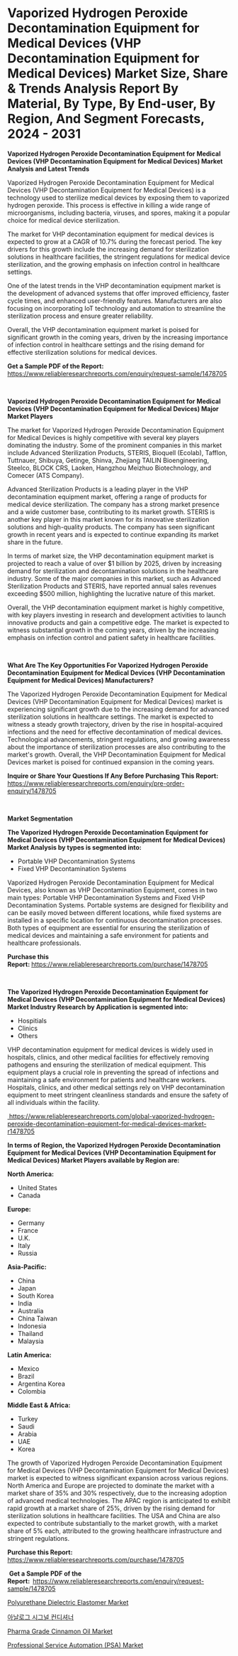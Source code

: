 <p><h1>Vaporized Hydrogen Peroxide Decontamination Equipment for Medical Devices (VHP Decontamination Equipment for Medical Devices) Market Size, Share & Trends Analysis Report By Material, By Type, By End-user, By Region, And Segment Forecasts, 2024 - 2031</h1></p><p><strong>Vaporized Hydrogen Peroxide Decontamination Equipment for Medical Devices (VHP Decontamination Equipment for Medical Devices) Market Analysis and Latest Trends</strong></p>
<p><p>Vaporized Hydrogen Peroxide Decontamination Equipment for Medical Devices (VHP Decontamination Equipment for Medical Devices) is a technology used to sterilize medical devices by exposing them to vaporized hydrogen peroxide. This process is effective in killing a wide range of microorganisms, including bacteria, viruses, and spores, making it a popular choice for medical device sterilization.</p><p>The market for VHP decontamination equipment for medical devices is expected to grow at a CAGR of 10.7% during the forecast period. The key drivers for this growth include the increasing demand for sterilization solutions in healthcare facilities, the stringent regulations for medical device sterilization, and the growing emphasis on infection control in healthcare settings.</p><p>One of the latest trends in the VHP decontamination equipment market is the development of advanced systems that offer improved efficiency, faster cycle times, and enhanced user-friendly features. Manufacturers are also focusing on incorporating IoT technology and automation to streamline the sterilization process and ensure greater reliability.</p><p>Overall, the VHP decontamination equipment market is poised for significant growth in the coming years, driven by the increasing importance of infection control in healthcare settings and the rising demand for effective sterilization solutions for medical devices.</p></p>
<p><strong>Get a Sample PDF of the Report:&nbsp;</strong> <a href="https://www.reliableresearchreports.com/enquiry/request-sample/1478705">https://www.reliableresearchreports.com/enquiry/request-sample/1478705</a></p>
<p>&nbsp;</p>
<p><strong>Vaporized Hydrogen Peroxide Decontamination Equipment for Medical Devices (VHP Decontamination Equipment for Medical Devices) Major Market Players</strong></p>
<p><p>The market for Vaporized Hydrogen Peroxide Decontamination Equipment for Medical Devices is highly competitive with several key players dominating the industry. Some of the prominent companies in this market include Advanced Sterilization Products, STERIS, Bioquell (Ecolab), Tafflon, Tuttnauer, Shibuya, Getinge, Shinva, Zhejiang TAILIN Bioengineering, Steelco, BLOCK CRS, Laoken, Hangzhou Meizhuo Biotechnology, and Comecer (ATS Company).</p><p>Advanced Sterilization Products is a leading player in the VHP decontamination equipment market, offering a range of products for medical device sterilization. The company has a strong market presence and a wide customer base, contributing to its market growth. STERIS is another key player in this market known for its innovative sterilization solutions and high-quality products. The company has seen significant growth in recent years and is expected to continue expanding its market share in the future.</p><p>In terms of market size, the VHP decontamination equipment market is projected to reach a value of over $1 billion by 2025, driven by increasing demand for sterilization and decontamination solutions in the healthcare industry. Some of the major companies in this market, such as Advanced Sterilization Products and STERIS, have reported annual sales revenues exceeding $500 million, highlighting the lucrative nature of this market.</p><p>Overall, the VHP decontamination equipment market is highly competitive, with key players investing in research and development activities to launch innovative products and gain a competitive edge. The market is expected to witness substantial growth in the coming years, driven by the increasing emphasis on infection control and patient safety in healthcare facilities.</p></p>
<p>&nbsp;</p>
<p><strong>What Are The Key Opportunities For Vaporized Hydrogen Peroxide Decontamination Equipment for Medical Devices (VHP Decontamination Equipment for Medical Devices) Manufacturers?</strong></p>
<p><p>The Vaporized Hydrogen Peroxide Decontamination Equipment for Medical Devices (VHP Decontamination Equipment for Medical Devices) market is experiencing significant growth due to the increasing demand for advanced sterilization solutions in healthcare settings. The market is expected to witness a steady growth trajectory, driven by the rise in hospital-acquired infections and the need for effective decontamination of medical devices. Technological advancements, stringent regulations, and growing awareness about the importance of sterilization processes are also contributing to the market's growth. Overall, the VHP Decontamination Equipment for Medical Devices market is poised for continued expansion in the coming years.</p></p>
<p><strong>Inquire or Share Your Questions If Any Before Purchasing This Report:</strong> <a href="https://www.reliableresearchreports.com/enquiry/pre-order-enquiry/1478705">https://www.reliableresearchreports.com/enquiry/pre-order-enquiry/1478705</a></p>
<p>&nbsp;</p>
<p><strong>Market Segmentation</strong></p>
<p><strong>The Vaporized Hydrogen Peroxide Decontamination Equipment for Medical Devices (VHP Decontamination Equipment for Medical Devices) Market Analysis by types is segmented into:</strong></p>
<p><ul><li>Portable VHP Decontamination Systems</li><li>Fixed VHP Decontamination Systems</li></ul></p>
<p><p>Vaporized Hydrogen Peroxide Decontamination Equipment for Medical Devices, also known as VHP Decontamination Equipment, comes in two main types: Portable VHP Decontamination Systems and Fixed VHP Decontamination Systems. Portable systems are designed for flexibility and can be easily moved between different locations, while fixed systems are installed in a specific location for continuous decontamination processes. Both types of equipment are essential for ensuring the sterilization of medical devices and maintaining a safe environment for patients and healthcare professionals.</p></p>
<p><strong>Purchase this Report:&nbsp;</strong><a href="https://www.reliableresearchreports.com/purchase/1478705">https://www.reliableresearchreports.com/purchase/1478705</a></p>
<p>&nbsp;</p>
<p><strong>The Vaporized Hydrogen Peroxide Decontamination Equipment for Medical Devices (VHP Decontamination Equipment for Medical Devices) Market Industry Research by Application is segmented into:</strong></p>
<p><ul><li>Hospitials</li><li>Clinics</li><li>Others</li></ul></p>
<p><p>VHP decontamination equipment for medical devices is widely used in hospitals, clinics, and other medical facilities for effectively removing pathogens and ensuring the sterilization of medical equipment. This equipment plays a crucial role in preventing the spread of infections and maintaining a safe environment for patients and healthcare workers. Hospitals, clinics, and other medical settings rely on VHP decontamination equipment to meet stringent cleanliness standards and ensure the safety of all individuals within the facility.</p></p>
<p><a href="https://www.reliableresearchreports.com/global-vaporized-hydrogen-peroxide-decontamination-equipment-for-medical-devices-market-r1478705">&nbsp;https://www.reliableresearchreports.com/global-vaporized-hydrogen-peroxide-decontamination-equipment-for-medical-devices-market-r1478705</a></p>
<p><strong>In terms of Region, the Vaporized Hydrogen Peroxide Decontamination Equipment for Medical Devices (VHP Decontamination Equipment for Medical Devices) Market Players available by Region are:</strong></p>
<p>
    <p> <strong> North America: </strong>
        <ul>
            <li>United States</li>
            <li>Canada</li>
        </ul>
        </p> 
    <p> <strong> Europe: </strong>
        <ul>
            <li>Germany</li>
            <li>France</li>
            <li>U.K.</li>
            <li>Italy</li>
            <li>Russia</li>
        </ul>
        </p> 
    <p> <strong> Asia-Pacific: </strong>
        <ul>
            <li>China</li>
            <li>Japan</li>
            <li>South Korea</li>
            <li>India</li>
            <li>Australia</li>
            <li>China Taiwan</li>
            <li>Indonesia</li>
            <li>Thailand</li>
            <li>Malaysia</li>
        </ul>
        </p> 
    <p> <strong> Latin America: </strong>
        <ul>
            <li>Mexico</li>
            <li>Brazil</li>
            <li>Argentina Korea</li>
            <li>Colombia</li>
        </ul>
        </p> 
    <p> <strong> Middle East & Africa: </strong>
        <ul>
            <li>Turkey</li>
            <li>Saudi</li>
            <li>Arabia</li>
            <li>UAE</li>
            <li>Korea</li>
        </ul>
    </p>
    </p>
<p><p>The growth of Vaporized Hydrogen Peroxide Decontamination Equipment for Medical Devices (VHP Decontamination Equipment for Medical Devices) market is expected to witness significant expansion across various regions. North America and Europe are projected to dominate the market with a market share of 35% and 30% respectively, due to the increasing adoption of advanced medical technologies. The APAC region is anticipated to exhibit rapid growth at a market share of 25%, driven by the rising demand for sterilization solutions in healthcare facilities. The USA and China are also expected to contribute substantially to the market growth, with a market share of 5% each, attributed to the growing healthcare infrastructure and stringent regulations.</p></p>
<p><strong>Purchase this Report: </strong><a href="https://www.reliableresearchreports.com/purchase/1478705">https://www.reliableresearchreports.com/purchase/1478705</a></p>
<p>&nbsp;<strong>Get a Sample PDF of the Report:&nbsp;&nbsp;</strong><a href="https://www.reliableresearchreports.com/enquiry/request-sample/1478705">https://www.reliableresearchreports.com/enquiry/request-sample/1478705</a></p>
<p><strong></strong></p>
<p><p><a href="https://issuu.com/reportprime-2/docs/polyurethane-dielectric-elastomer-market-size-2030">Polyurethane Dielectric Elastomer Market</a></p><p><a href="https://github.com/lzrvbyqzftro57/Market-Research-Report-List-2/blob/main/299682651635.md">아날로그 시그널 컨디셔너</a></p><p><a href="https://sudsy-motorcycle-bbc.notion.site/Pharma-Grade-Cinnamon-Oil-Market-Focuses-on-Market-Share-Size-and-Projected-Forecast-Till-2031-31d2359aa3ce46f99f70fec65eef342c">Pharma Grade Cinnamon Oil Market</a></p><p><a href="https://view.publitas.com/reportprime-1/professional-service-automation-psa-market-trends-and-market-analysis-forecasted-for-period-2024-2031/">Professional Service Automation (PSA) Market</a></p></p>